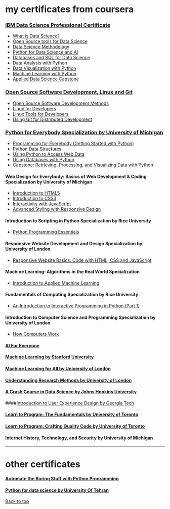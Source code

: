 <a name="top"></a>
# my certificates from coursera 
### [IBM Data Science Professional Certificate](https://www.coursera.org/account/accomplishments/specialization/JV3MBSQTA9T7?utm_source=link&utm_campaign=copybutton_certificate) 
 * [What is Data Science?](https://www.coursera.org/account/accomplishments/verify/TWQUWWAJC9C6?utm_source=link&utm_campaign=copybutton_certificate)
* [Open Source tools for Data Science](https://www.coursera.org/account/accomplishments/verify/ZZ3WPYAMAK6U?utm_source=link&utm_campaign=copybutton_certificate)
* [Data Science Methodology](https://www.coursera.org/account/accomplishments/verify/KGUJWKZ9FPKY?utm_source=link&utm_campaign=copybutton_certificate)
* [Python for Data Science and AI](https://www.coursera.org/account/accomplishments/verify/APQ9DUJZPXDY?utm_source=link&utm_campaign=copybutton_certificate)
* [Databases and SQL for Data Science](https://www.coursera.org/account/accomplishments/verify/TYJBUKNMRGFF?utm_source=link&utm_campaign=copybutton_certificate)
* [Data Analysis with Python](https://www.coursera.org/account/accomplishments/verify/JUDWJPGGKU2Z?utm_source=link&utm_campaign=copybutton_certificate)
* [Data Visualization with Python](https://www.coursera.org/account/accomplishments/verify/X5BFNMFQHD52?utm_source=link&utm_campaign=copybutton_certificate)
* [Machine Learning with Python](https://www.coursera.org/account/accomplishments/verify/2B6ZEPCS243C?utm_source=link&utm_campaign=copybutton_certificate)
* [Applied Data Science Capstone](https://www.coursera.org/account/accomplishments/verify/RAKMVBWH9QWG?utm_source=link&utm_campaign=copybutton_certificate)


### [Open Source Software Development, Linux and Git](https://coursera.org/share/37efa2ad69a6e1201b86c9271a558bf1)
   * [Open Source Software Development Methods](https://coursera.org/share/5538cfe2e176c38567a1d428a37efcbe)
   * [Linux for Developers](https://coursera.org/share/30e9d543b057514b27ccdbe1af4ceee3)
   * [Linux Tools for Developers](https://coursera.org/share/30e9d543b057514b27ccdbe1af4ceee3)
   * [Using Git for Distributed Development](https://coursera.org/share/21b925ba61fb958d13a08ae06beae83f)


### [Python for Everybody Specialization by University of Michigan](https://coursera.org/share/bf2f6deaeca733549c432e91657c9bd7) 
   * [Programming for Everybody (Getting Started with Python)](https://coursera.org/share/edac0ab2f4faa6b043e47a3c644cbeeb)
   * [Python Data Structures](https://coursera.org/share/e418b11d860c0f9fd6e73ca2132270d8)
   * [Using Python to Access Web Data](https://coursera.org/share/d9812a73e017bbc832f43925f2a7b91d)
   * [Using Databases with Python](https://coursera.org/share/1874129c26818646f2175d6991569e85)
   * [Capstone: Retrieving, Processing, and Visualizing Data with Python](https://coursera.org/share/bf2f6deaeca733549c432e91657c9bd7)


#### Web Design for Everybody: Basics of Web Development & Coding Specialization by University of Michigan 
  * [Introduction to HTML5](https://coursera.org/share/b319b3855e8d4d11f72a6e6eab146013)
  * [Introduction to CSS3](https://coursera.org/share/3bdd0fcfbd5ea2f8cc210ab73b011bea)
  * [Interactivity with JavaScript](https://coursera.org/share/aef0427f7d6b286e36687e1ebf030428)
  * [Advanced Styling with Responsive Design](https://www.coursera.org/account/accomplishments/records/PWFNDXPCVC5K?utm_source=link&utm_medium=certificate&utm_content=cert_image&utm_campaign=sharing_cta&utm_product=course)



#### Introduction to Scripting in Python Specialization by Rice University
  * [Python Programming Essentials](https://coursera.org/share/cdb96d674f325f925ab85da621281faa)





#### Responsive Website Development and Design Specialization by University of London
  * [Responsive Website Basics: Code with HTML, CSS,and JavaScript](https://www.coursera.org/account/accomplishments/records/TU45U2AHYL79?utm_source=link&utm_medium=certificate&utm_content=cert_image&utm_campaign=sharing_cta&utm_product=course)
  



#### Machine Learning: Algorithms in the Real World Specialization
  * [Introduction to Applied Machine Learning](https://coursera.org/share/2070c6bfa1b5f17540d2b9690c5d24dc)




#### Fundamentals of Computing Specialization by Rice University
  * [An Introduction to Interactive Programming in Python (Part 1)](https://coursera.org/share/d20430717a7b300d8106bbcf6ab9ce0d)
  
#### Introduction to Computer Science and Programming Specialization by University of London 
  * [How Computers Work](https://coursera.org/share/3f312cae2cd5834785da39970306c27b)





#### [AI For Everyone](https://coursera.org/share/bfe9a480ad4ae247d862c5b2917ed249)


#### [Machine Learning by  Stanford University](https://coursera.org/share/cc1582596358716712c2662ebd1d0c26)

#### [Machine Learning for All  by University of London](https://coursera.org/share/cb66c70ff8d67149035d80582e3403ad)




#### [Understanding Research Methods by University of London](https://coursera.org/share/020c37a04252cbceeb0b857a0d1023f6)

#### [A Crash Course in Data Science by Johns Hopkins University](https://coursera.org/share/6acc95dc976b742167b537db258f4615)

####[Introduction to User Experience Design by Georgia Tech](https://coursera.org/share/ee3a21506bea1b6c454123cc2f82446a)

#### [Learn to Program: The Fundamentals by University of Toronto](https://coursera.org/share/16b27e983f19e7585c3e06dad924bde9)

#### [Learn to Program: Crafting Quality Code by University of Toronto](https://coursera.org/share/ad2113c5274f6eb0996e6d6710d46a32)

#### [Internet History, Technology, and Security by University of Michigan](https://coursera.org/share/756b86146fbdfd93f43bd16f243acf6b)
<hr>

# other certificates 


#### [Automate the Boring Stuff with Python Programming](https://github.com/arminazimi/my-certificates/blob/master/Automate%20the%20Boring%20Stuff%20with%20Python%20Programming.pdf)


#### [Python for data science by University Of Tehran](https://github.com/arminazimi/my-certificates/blob/master/Python%20for%20data%20science.pdf)
<a href="#top">Back to top</a>

